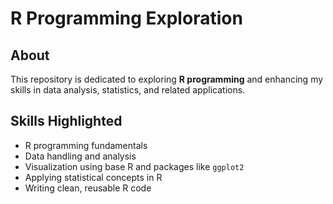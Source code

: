# R Programming Exploration

## About
This repository is dedicated to exploring **R programming** and enhancing my skills in data analysis, statistics, and related applications. 

## Skills Highlighted
- R programming fundamentals
- Data handling and analysis
- Visualization using base R and packages like `ggplot2`
- Applying statistical concepts in R
- Writing clean, reusable R code


